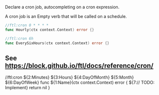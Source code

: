 Declare a cron job, autocompleting on a cron expression.

A cron job is an Empty verb that will be called on a schedule.

```go
//ftl:cron 0 * * * *
func Hourly(ctx context.Context) error {}

//ftl:cron 6h
func EverySixHours(ctx context.Context) error {}
```

See https://block.github.io/ftl/docs/reference/cron/
---

//ftl:cron ${2:Minutes} ${3:Hours} ${4:DayOfMonth} ${5:Month} ${6:DayOfWeek}
func ${1:Name}(ctx context.Context) error {
	${7:// TODO: Implement}
	return nil
}
